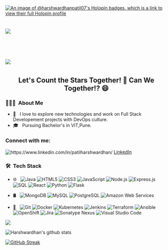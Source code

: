 
[![An image of @harshwardhanpatil07's Holopin badges, which is a link to view their full Holopin profile](https://holopin.me/harshwardhanpatil07)](https://holopin.io/@harshwardhanpatil07)



<h1>
  <a>
    <img src="https://readme-typing-svg.herokuapp.com?color=62F7F3&size=25&lines=Hey+there!!!..👋">
      <h1>
  <a>
    <img src="https://readme-typing-svg.herokuapp.com?color=62F7F3&size=25&lines=I'm+Harshwardhan+Patil!">
  </a>
</h1>
  </a>
</h1>




<h2 align="center">Let's Count the Stars Together! 🔭 Can We Together!? 😄</h2>



<h3> 👨🏻‍💻 &nbsp;About Me </h3>

- 🤔 &nbsp; I love to explore new technologies and work on Full Stack Developement projects with DevOps culture.
- 🎓 &nbsp; Pursuing Bachelor's in VIT,Pune.

<h3 align="left">Connect with me:</h3>
<p align="left">
<img align="center" src="https://github.com/HarshwardhanPatil07/HarshwardhanPatil07/assets/126240589/b665771e-84fd-4a35-8448-0543124c5893" alt="https://www.linkedin.com/in/patilharshwardhan/"/></a>
<a href="https://www.linkedin.com/in/patilharshwardhan/" target="_blank">LinkedIn</a>
</p>


<h3> 🛠 &nbsp;Tech Stack</h3>

- 🌐 &nbsp;
![Java](https://img.shields.io/badge/Java-007396?style=flat&logo=java&logoColor=white)
![HTML5](https://img.shields.io/badge/HTML5-E34F26?style=flat&logo=html5&logoColor=white)
![CSS3](https://img.shields.io/badge/CSS3-1572B6?style=flat&logo=css3&logoColor=white)
![JavaScript](https://img.shields.io/badge/JavaScript-F7DF1E?style=flat&logo=javascript&logoColor=black)
![Node.js](https://img.shields.io/badge/Node.js-339933?style=flat&logo=node.js&logoColor=white)
![Express.js](https://img.shields.io/badge/Express.js-000000?style=flat&logo=express&logoColor=white)
![SQL](https://img.shields.io/badge/SQL-4479A1?style=flat&logo=MySQL&logoColor=white)
![React](https://img.shields.io/badge/React-61DAFB?style=flat&logo=react&logoColor=black)
![Python](https://img.shields.io/badge/Python-3776AB?style=flat&logo=python&logoColor=white)
![Flask](https://img.shields.io/badge/Flask-000000?style=flat&logo=flask&logoColor=white)

- 🛢 &nbsp;
![MongoDB](https://img.shields.io/badge/MongoDB-47A248?style=flat&logo=mongodb&logoColor=white)
![MySQL](https://img.shields.io/badge/MySQL-4479A1?style=flat&logo=mysql&logoColor=white)
![PostgreSQL](https://img.shields.io/badge/PostgreSQL-336791?style=flat&logo=postgresql&logoColor=white)
![Amazon Web Services](https://img.shields.io/badge/Amazon%20Web%20Services-232F3E?style=flat&logo=amazonaws&logoColor=white)

- 🔧 &nbsp;
![Git](https://img.shields.io/badge/Git-F05032?style=flat&logo=git&logoColor=white)
![Docker](https://img.shields.io/badge/Docker-2496ED?style=flat&logo=docker&logoColor=white)
![Kubernetes](https://img.shields.io/badge/Kubernetes-326CE5?style=flat&logo=kubernetes&logoColor=white)
![Jenkins](https://img.shields.io/badge/Jenkins-D24939?style=flat&logo=jenkins&logoColor=white)
![Terraform](https://img.shields.io/badge/Terraform-623CE4?style=flat&logo=terraform&logoColor=white)
![Ansible](https://img.shields.io/badge/Ansible-EE0000?style=flat&logo=ansible&logoColor=white)
![OpenShift](https://img.shields.io/badge/OpenShift-EE0000?style=flat&logo=redhatopenshift&logoColor=white)
![Jira](https://img.shields.io/badge/Jira-0052CC?style=flat&logo=jira&logoColor=white)
![Sonatype Nexus](https://img.shields.io/badge/Sonatype%20Nexus-4E8AAB?style=flat&logo=sonatype&logoColor=white)
![Visual Studio Code](https://img.shields.io/badge/Visual%20Studio%20Code-007ACC?style=flat&logo=visualstudiocode&logoColor=white) 






<a href=""> <img align="center" src="https://github-readme-stats-sigma-five.vercel.app/api/top-langs/?username=HarshwardhanPatil07&theme=react&line_height=40&hide=css"/> </a>

![Harshwardhan's github stats](https://github-readme-stats2-blush.vercel.app/api?username=HarshwardhanPatil07&theme=react&showicons=true)


[![GitHub Streak](https://github-readme-streak-stats.herokuapp.com?user=HarshwardhanPatil07&theme=react)](https://git.io/streak-stats)



